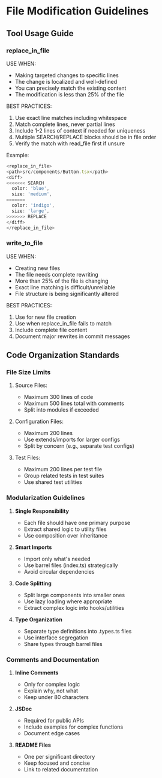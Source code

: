 # File Modification Guidelines

## Tool Usage Guide

### replace_in_file
USE WHEN:
- Making targeted changes to specific lines
- The change is localized and well-defined
- You can precisely match the existing content
- The modification is less than 25% of the file

BEST PRACTICES:
1. Use exact line matches including whitespace
2. Match complete lines, never partial lines
3. Include 1-2 lines of context if needed for uniqueness
4. Multiple SEARCH/REPLACE blocks should be in file order
5. Verify the match with read_file first if unsure

Example:
```typescript
<replace_in_file>
<path>src/components/Button.tsx</path>
<diff>
<<<<<<< SEARCH
  color: 'blue',
  size: 'medium',
=======
  color: 'indigo',
  size: 'large',
>>>>>>> REPLACE
</diff>
</replace_in_file>
```

### write_to_file
USE WHEN:
- Creating new files
- The file needs complete rewriting
- More than 25% of the file is changing
- Exact line matching is difficult/unreliable
- File structure is being significantly altered

BEST PRACTICES:
1. Use for new file creation
2. Use when replace_in_file fails to match
3. Include complete file content
4. Document major rewrites in commit messages

## Code Organization Standards

### File Size Limits
1. Source Files:
   - Maximum 300 lines of code
   - Maximum 500 lines total with comments
   - Split into modules if exceeded

2. Configuration Files:
   - Maximum 200 lines
   - Use extends/imports for larger configs
   - Split by concern (e.g., separate test configs)

3. Test Files:
   - Maximum 200 lines per test file
   - Group related tests in test suites
   - Use shared test utilities

### Modularization Guidelines
1. **Single Responsibility**
   - Each file should have one primary purpose
   - Extract shared logic to utility files
   - Use composition over inheritance

2. **Smart Imports**
   - Import only what's needed
   - Use barrel files (index.ts) strategically
   - Avoid circular dependencies

3. **Code Splitting**
   - Split large components into smaller ones
   - Use lazy loading where appropriate
   - Extract complex logic into hooks/utilities

4. **Type Organization**
   - Separate type definitions into .types.ts files
   - Use interface segregation
   - Share types through barrel files

### Comments and Documentation
1. **Inline Comments**
   - Only for complex logic
   - Explain why, not what
   - Keep under 80 characters

2. **JSDoc**
   - Required for public APIs
   - Include examples for complex functions
   - Document edge cases

3. **README Files**
   - One per significant directory
   - Keep focused and concise
   - Link to related documentation
